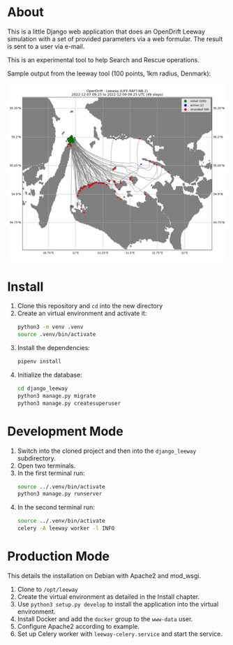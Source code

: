 # About
This is a little Django web application that does an OpenDrift Leeway simulation with a set of provided parameters via a web formular. The result is sent to a user via e-mail.

This is an experimental tool to help Search and Rescue operations.

Sample output from the leeway tool (100 points, 1km radius, Denmark):

![Example leeway output](./.github/leeway-simulation-output.png)

# Install
1. Clone this repository and `cd` into the new directory
1. Create an virtual environment and activate it:
   ```bash
   python3 -m venv .venv
   source .venv/bin/activate
   ```
1. Install the dependencies:
   ```bash
   pipenv install
   ```
1. Initialize the database:
   ```bash
   cd django_leeway
   python3 manage.py migrate
   python3 manage.py createsuperuser
   ```

# Development Mode
1. Switch into the cloned project and then into the `django_leeway` subdirectory.
1. Open two terminals.
1. In the first terminal run:
   ```bash
   source ../.venv/bin/activate
   python3 manage.py runserver
   ```
1. In the second terminal run:
   ```bash
   source ../.venv/bin/activate
   celery -A leeway worker -l INFO
   ```

# Production Mode
This details the installation on Debian with Apache2 and mod_wsgi.

1. Clone to `/opt/leeway`
1. Create the virtual environment as detailed in the Install chapter.
1. Use `python3 setup.py develop` to install the application into the virtual environment.
1. Install Docker and add the `docker` group to the `www-data` user.
1. Configure Apache2 according to example.
1. Set up Celery worker with `leeway-celery.service` and start the service.
